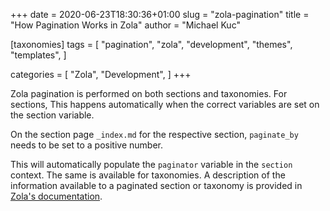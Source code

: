 +++
date = 2020-06-23T18:30:36+01:00
slug = "zola-pagination"
title = "How Pagination Works in Zola"
author = "Michael Kuc"

[taxonomies]
tags = [
	"pagination",
	"zola",
	"development",
	"themes",
	"templates",
]

categories = [
	"Zola",
	"Development",
]
+++

Zola pagination is performed on both sections and taxonomies. For sections, This
happens automatically when the correct variables are set on the section
variable.

<!-- more -->

On the section page `_index.md` for the respective section, `paginate_by` needs
to be set to a positive number.

This will automatically populate the `paginator` variable in the `section`
context. The same is available for taxonomies. A description of the information
available to a paginated section or taxonomy is provided in [Zola's
documentation](https://www.getzola.org/documentation/templates/pagination/).
